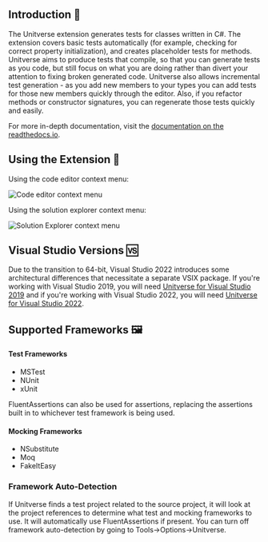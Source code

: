 
## Introduction 👀
The Unitverse extension generates tests for classes written in C#. The extension covers basic tests automatically (for example, checking for correct property initialization), and creates placeholder tests for methods. Unitverse aims to produce tests that compile, so that you can generate tests as you code, but still focus on what you are doing rather than divert your attention to fixing broken generated code. Unitverse also allows incremental test generation - as you add new members to your types you can add tests for those new members quickly through the editor. Also, if you refactor methods or constructor signatures, you can regenerate those tests quickly and easily.

For more in-depth documentation, visit the [documentation on the readthedocs.io](https://unitverse.readthedocs.io/).

## Using the Extension 🔧

Using the code editor context menu:

![Code editor context menu](https://raw.githubusercontent.com/mattwhitfield/unittestgenerator/master/docs/assets/CodeEditorContextMenu.png)

Using the solution explorer context menu:

![Solution Explorer context menu](https://raw.githubusercontent.com/mattwhitfield/unittestgenerator/master/docs/assets/SolutionContextMenu.png)

## Visual Studio Versions 🆚
Due to the transition to 64-bit, Visual Studio 2022 introduces some architectural differences that necessitate a separate VSIX package. If you're working with Visual Studio 2019, you will need [Unitverse for Visual Studio 2019](https://marketplace.visualstudio.com/items?itemName=MattWhitfield.Unitverse) and if you're working with Visual Studio 2022, you will need [Unitverse for Visual Studio 2022](https://marketplace.visualstudio.com/items?itemName=MattWhitfield.UnitverseVS2022).

## Supported Frameworks 🖼
#### Test Frameworks

* MSTest 
* NUnit 
* xUnit 

FluentAssertions can also be used for assertions, replacing the assertions built in to whichever test framework is being used.

#### Mocking Frameworks

* NSubstitute 
* Moq 
* FakeItEasy 

### Framework Auto-Detection

If Unitverse finds a test project related to the source project, it will look at the project references to determine what test and mocking frameworks to use. It will automatically use FluentAssertions if present. You can turn off framework auto-detection by going to Tools->Options->Unitverse.
